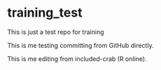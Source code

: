 # training_test
This is just a test repo for training

This is me testing committing from GitHub directly.

This is me editing from included-crab (R online).
